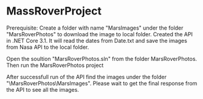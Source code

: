 # MassRoverProject

Prerequisite: Create a folder with name "MarsImages" under the folder "MarsRoverPhotos" to download the image to local folder.
Created the API in .NET Core 3.1. It will read the dates from Date.txt and save the images from Nasa API to the local folder.

Open the soultion "MarsRoverPhotos.sln" from the folder MarsRoverPhotos. Then run the MarsRoverPhotos project

After successfull run of the API find the images under the folder "\MarsRoverPhotos\MarsImages".
Please wait to get the final response from the API to see all the images.

